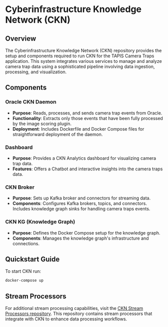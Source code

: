 # Cyberinfrastructure Knowledge Network (CKN)

## Overview

The Cyberinfrastructure Knowledge Network (CKN) repository provides the setup and components required to run CKN for the TAPIS Camera Traps application. This system integrates various services to manage and analyze camera trap data using a sophisticated pipeline involving data ingestion, processing, and visualization.

## Components

### Oracle CKN Daemon
- **Purpose**: Reads, processes, and sends camera trap events from Oracle.
- **Functionality**: Extracts only those events that have been fully processed by the image scoring plugin.
- **Deployment**: Includes Dockerfile and Docker Compose files for straightforward deployment of the daemon.

### Dashboard
- **Purpose**: Provides a CKN Analytics dashboard for visualizing camera trap data.
- **Features**: Offers a Chatbot and interactive insights into the camera traps data.

### CKN Broker
- **Purpose**: Sets up Kafka broker and connectors for streaming data.
- **Components**: Configures Kafka brokers, topics, and connectors. Includes knowledge graph sinks for handling camera traps events.

### CKN KG (Knowledge Graph)
- **Purpose**: Defines the Docker Compose setup for the knowledge graph.
- **Components**: Manages the knowledge graph's infrastructure and connections.

## Quickstart Guide
To start CKN run:

```bash
docker-compose up
```

## Stream Processors

For additional stream processing capabilities, visit the [CKN Stream Processors repository](https://github.com/Data-to-Insight-Center/ckn-stream-processors). This repository contains stream processors that integrate with CKN to enhance data processing workflows.

